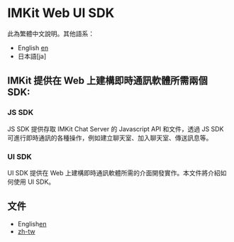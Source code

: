 # IMKit Web UI SDK

此為繁體中文說明。其他語系：

- English [en](https://github.com/imkit/imkit-web-sdk/tree/master/docs/en)
- 日本語[ja] 


## IMKit 提供在 Web 上建構即時通訊軟體所需兩個 SDK:
### JS SDK
JS SDK 提供存取 IMKit Chat Server 的 Javascript API 和文件，透過 JS SDK 可進行即時通訊的各種操作，例如建立聊天室、加入聊天室、傳送訊息等。
### UI SDK
UI SDK 提供在 Web 上建構即時通訊軟體所需的介面開發實作。本文件將介紹如何使用 UI SDK。

## 文件
- English[en](https://github.com/imkit/imkit-web-sdk/tree/master/docs/zh-tw)
- [zh-tw](https://github.com/imkit/imkit-web-sdk/tree/master/docs/zh-tw)
